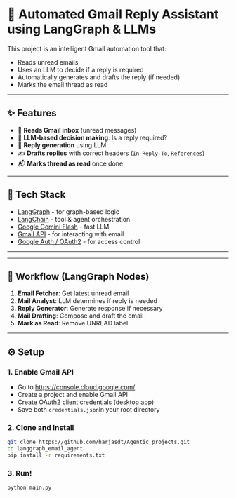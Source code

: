 # 🤖 Automated Gmail Reply Assistant using LangGraph & LLMs

This project is an intelligent Gmail automation tool that:
- Reads unread emails
- Uses an LLM to decide if a reply is required
- Automatically generates and drafts the reply (if needed)
- Marks the email thread as read

---

## ✨ Features

- 📩 **Reads Gmail inbox** (unread messages)
- 🧠 **LLM-based decision making**: Is a reply required?
- 💬 **Reply generation** using LLM
- ✍️ **Drafts replies** with correct headers (`In-Reply-To`, `References`)
- 📬 **Marks thread as read** once done

---

## 🧱 Tech Stack

- [LangGraph](https://github.com/langchain-ai/langgraph) - for graph-based logic
- [LangChain](https://github.com/langchain-ai/langchain) - tool & agent orchestration
- [Google Gemini Flash](https://ai.google.dev/gemini-api/docs/get-started/python) - fast LLM
- [Gmail API](https://developers.google.com/gmail/api) - for interacting with email
- [Google Auth / OAuth2](https://developers.google.com/identity) - for access control

---


---

## 🔄 Workflow (LangGraph Nodes)

1. **Email Fetcher**: Get latest unread email
2. **Mail Analyst**: LLM determines if reply is needed
3. **Reply Generator**: Generate response if necessary
4. **Mail Drafting**: Compose and draft the email
5. **Mark as Read**: Remove UNREAD label

---

## ⚙️ Setup

### 1. Enable Gmail API

- Go to https://console.cloud.google.com/
- Create a project and enable Gmail API
- Create OAuth2 client credentials (desktop app)
- Save both `credentials.json`in your root directory

### 2. Clone and Install

```bash
git clone https://github.com/harjasdt/Agentic_projects.git
cd langgraph_email_agent
pip install -r requirements.txt
```

### 3. Run!
```bash
python main.py
```

